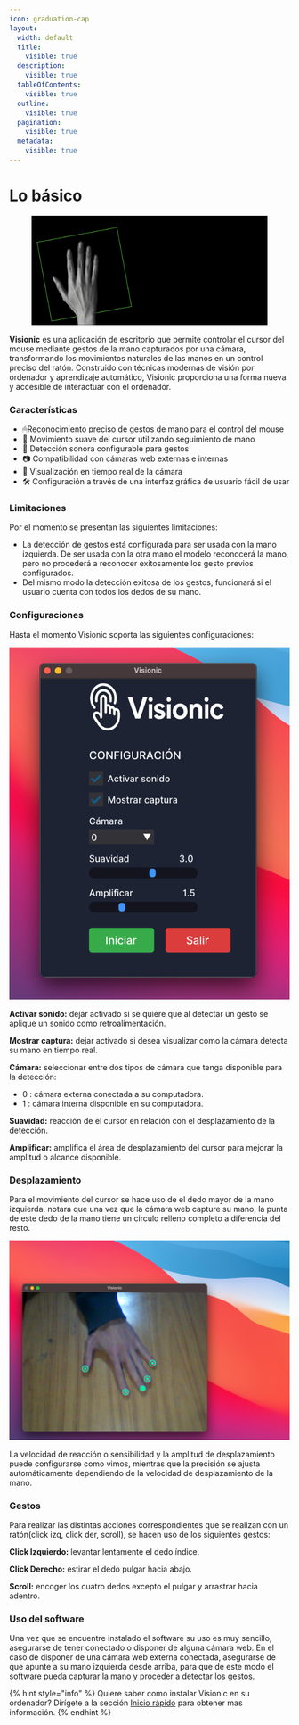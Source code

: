 ```yaml
---
icon: graduation-cap
layout:
  width: default
  title:
    visible: true
  description:
    visible: true
  tableOfContents:
    visible: true
  outline:
    visible: true
  pagination:
    visible: true
  metadata:
    visible: true
---
```


# Lo básico



<figure><img src="../.gitbook/assets/Captura de pantalla 2025-09-23 a la(s) 9.02.52 a. m..png" alt=""><figcaption></figcaption></figure>

**Visionic** es una aplicación de escritorio que permite controlar el cursor del mouse mediante gestos de la mano capturados por una cámara, transformando los movimientos naturales de las manos en un control preciso del ratón. Construido con técnicas modernas de visión por ordenador y aprendizaje automático, Visionic proporciona una forma nueva y accesible de interactuar con el ordenador.

### Características

* 🖱Reconocimiento preciso de gestos de mano para el control del mouse
* 🎯 Movimiento suave del cursor utilizando seguimiento de mano
* 🎵 Detección sonora configurable para gestos
* 📷 Compatibilidad con cámaras web externas e internas
* 🔴 Visualización en tiempo real de la cámara
* 🛠️ Configuración a través de una interfaz gráfica de usuario fácil de usar

### Limitaciones

Por el momento se presentan las siguientes limitaciones:

* La detección de gestos está configurada para ser usada con la mano izquierda. De ser usada con la otra mano el modelo reconocerá la mano, pero no procederá a reconocer exitosamente los gesto previos configurados.
* Del mismo modo la detección exitosa de los gestos, funcionará si el usuario cuenta con todos los dedos de su mano.

### Configuraciones

Hasta el momento Visionic soporta las siguientes configuraciones:

![](<../.gitbook/assets/unknown (1).png>)

**Activar sonido:** dejar activado si se quiere que al detectar un gesto se aplique un sonido como retroalimentación.

**Mostrar captura:** dejar activado si desea visualizar como la cámara detecta su mano en tiempo real.

**Cámara:** seleccionar entre dos tipos de cámara que tenga disponible para la detección:

* 0 : cámara externa conectada a su computadora.
* 1  : cámara interna disponible en su computadora. &#x20;

**Suavidad:** reacción de el cursor en relación con el desplazamiento de la detección.&#x20;

**Amplificar:** amplifica el área de desplazamiento del cursor para mejorar la amplitud o alcance disponible.

### Desplazamiento

Para el movimiento del cursor se hace uso de el dedo mayor de la mano izquierda, notara que una vez que la cámara web capture su mano, la punta de este dedo de la mano tiene un circulo relleno completo a diferencia del resto.

![](../.gitbook/assets/unknown.png)

La velocidad de reacción o sensibilidad y la amplitud de desplazamiento puede configurarse como vimos, mientras que la precisión se ajusta automáticamente dependiendo de la velocidad de desplazamiento de la mano.

### Gestos

Para realizar las distintas acciones correspondientes que se realizan con un ratón(click izq, click der, scroll), se hacen uso de los siguientes gestos:

**Click Izquierdo:** levantar lentamente el dedo índice.

**Click Derecho:** estirar el dedo pulgar hacia abajo.

**Scroll:** encoger los cuatro dedos excepto el pulgar y arrastrar hacia adentro.

### Uso del software

Una vez que se encuentre instalado el software su uso es muy sencillo, asegurarse de tener conectado o disponer de alguna cámara web. En el caso de disponer de una cámara web externa conectada, asegurarse de que apunte a su mano izquierda desde arriba, para que de este modo el software pueda capturar la mano y proceder a detectar los gestos.

{% hint style="info" %}
Quiere saber como instalar Visionic en su ordenador? Dirígete a la sección [Inicio rápido](inicio-rapido.md) para obtener mas información.
{% endhint %}
